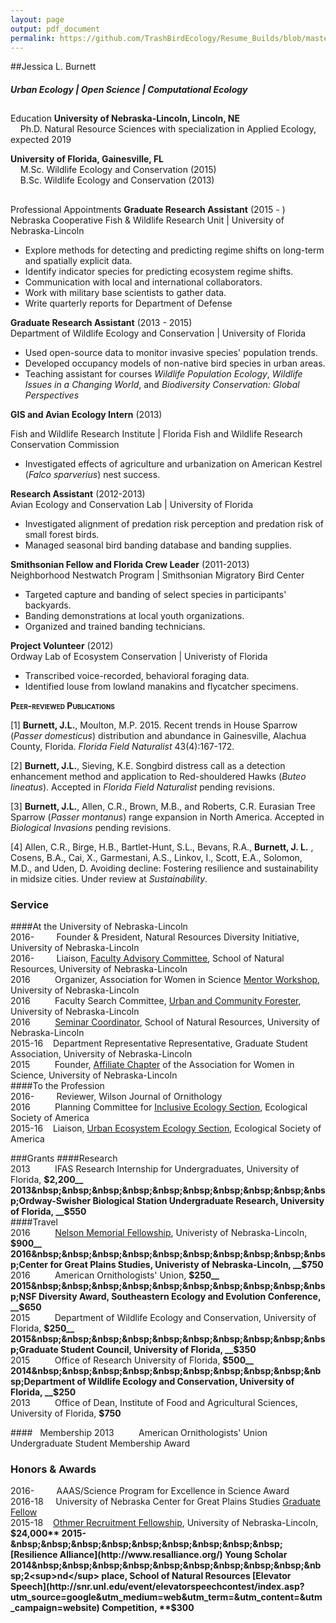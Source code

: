 ```yaml
---
layout: page
output: pdf_document
permalink: https://github.com/TrashBirdEcology/Resume_Builds/blob/master/CVResume_Hybrid.md
---
```


##Jessica L. Burnett
##### Urban Ecology | Open Science | Computational Ecology
## <span style="font-variant: small-caps">
Education
</span>
**University of Nebraska-Lincoln, Lincoln, NE**  
&nbsp;&nbsp;&nbsp;&nbsp;Ph.D. Natural Resource Sciences with specialization in Applied Ecology, expected 2019

**University of Florida, Gainesville, FL**  
&nbsp;&nbsp;&nbsp;&nbsp;M.Sc. Wildlife Ecology and Conservation (2015)      
&nbsp;&nbsp;&nbsp;&nbsp;B.Sc. Wildlife Ecology and Conservation (2013)

## <span style="font-variant: small-caps">
Professional Appointments
</span>
**Graduate Research Assistant** (2015 - )  
Nebraska Cooperative Fish & Wildlife Research Unit | University of Nebraska-Lincoln    

- Explore methods for detecting and predicting regime shifts on long-term and spatially explicit data.
- Identify indicator species for predicting ecosystem regime shifts.
- Communication with local and international collaborators.
- Work with military base scientists to gather data.
- Write quarterly reports for Department of Defense

**Graduate Research Assistant** (2013 - 2015)    
Department of Wildlife Ecology and Conservation | University of Florida

* Used open-source data to monitor invasive species' population trends.
* Developed occupancy models of non-native bird species in urban areas. 
* Teaching assistant for courses *Wildlife Population Ecology*, *Wildlife Issues in a Changing World*, and *Biodiversity Conservation: Global Perspectives*  

**GIS and Avian Ecology Intern** (2013)

Fish and Wildlife Research Institute | Florida Fish and Wildlife Research Conservation Commission
* Investigated effects of agriculture and urbanization on American Kestrel (*Falco sparverius*) nest success.

**Research Assistant** (2012-2013)     
Avian Ecology and Conservation Lab | University of Florida

* Investigated alignment of predation risk perception and predation risk of small forest birds.  
* Managed seasonal bird banding database and banding supplies.  

**Smithsonian Fellow and Florida Crew Leader** (2011-2013)  
Neighborhood Nestwatch Program | Smithsonian Migratory Bird Center

* Targeted capture and banding of select species in participants' backyards.  
* Banding demonstrations at local youth organizations.  
* Organized and trained banding technicians.  

**Project Volunteer** (2012)    
Ordway Lab of Ecosystem Conservation | Univeristy of Florida

* Transcribed voice-recorded, behavioral foraging data.  
* Identified louse from lowland manakins and flycatcher specimens.  

__<span style="font-variant: small-caps">
Peer-reviewed Publications</span>__

[1]  **Burnett, J.L.**, Moulton, M.P. 2015. Recent trends in House Sparrow (*Passer domesticus*) distribution and abundance in Gainesville, Alachua County, Florida. *Florida Field Naturalist* 43(4):167-172. 

[2]  **Burnett, J.L.**, Sieving, K.E. Songbird distress call as a detection enhancement method and application to Red-shouldered Hawks (*Buteo lineatus*). Accepted in *Florida Field Naturalist* pending revisions.    

[3]  **Burnett, J.L.**, Allen, C.R., Brown, M.B., and Roberts, C.R. Eurasian Tree Sparrow (*Passer montanus*) range expansion in North America. Accepted in *Biological Invasions* pending revisions.

[4] Allen, C.R., Birge, H.B., Bartlet-Hunt, S.L., Bevans, R.A., **Burnett, J. L.** , Cosens, B.A., Cai, X., Garmestani, A.S., Linkov, I., Scott, E.A., Solomon, M.D., and Uden, D. Avoiding decline: Fostering resilience and sustainability in midsize cities. Under review at *Sustainability*.  

### Service
####At the University of Nebraska-Lincoln       
2016-&nbsp;&nbsp;&nbsp;&nbsp;&nbsp;&nbsp;&nbsp;&nbsp;&nbsp;Founder & President, Natural Resources Diversity Initiative, University of Nebraska-Lincoln   
2016-&nbsp;&nbsp;&nbsp;&nbsp;&nbsp;&nbsp;&nbsp;&nbsp;&nbsp;Liaison, [Faculty Advisory Committee](http://snr.unl.edu/employeeinfo/people/committee/facultyadvisory.asp), School of Natural Resources, University of Nebraska-Lincoln    
2016&nbsp;&nbsp;&nbsp;&nbsp;&nbsp;&nbsp;&nbsp;&nbsp;&nbsp;&nbsp;Organizer, Association for Women in Science [Mentor Workshop](http://snr.unl.edu/registration/AWISMentor/MentorMenteeRegistrationAttendanceCap.aspx?utm_source=Google&utm_medium=email&utm_term=&utm_content=&utm_campaign=AWIS+Workshop), University of Nebraska-Lincoln  
2016&nbsp;&nbsp;&nbsp;&nbsp;&nbsp;&nbsp;&nbsp;&nbsp;&nbsp;&nbsp;Faculty Search Committee, [Urban and Community Forester](http://wfscjobs.tamu.edu/jobs/urban-and-community-forestry-professor-of-practice-university-of-nebraska-lincoln/), University of Nebraska-Lincoln  
2016&nbsp;&nbsp;&nbsp;&nbsp;&nbsp;&nbsp;&nbsp;&nbsp;&nbsp;&nbsp;[Seminar Coordinator](http://unlcms.unl.edu/snr/gsa/snr-gsa-seminar-coordinators), School of Natural Resources, University of Nebraska-Lincoln     
2015-16&nbsp;&nbsp;&nbsp;&nbsp;Department Representative Representative, Graduate Student Association, University of Nebraska-Lincoln        
2015&nbsp;&nbsp;&nbsp;&nbsp;&nbsp;&nbsp;&nbsp;&nbsp;&nbsp;&nbsp;Founder, [Affiliate Chapter](http://www.awis.org/group/unl) of the Association for Women in Science, University of Nebraska-Lincoln    
####To the Profession   
2016-&nbsp;&nbsp;&nbsp;&nbsp;&nbsp;&nbsp;&nbsp;&nbsp;&nbsp;Reviewer, Wilson Journal of Ornithology    
2016&nbsp;&nbsp;&nbsp;&nbsp;&nbsp;&nbsp;&nbsp;&nbsp;&nbsp;&nbsp;Planning Committee for [Inclusive Ecology Section](http://www.esa.org/inclusive-ecology/), Ecological Society of America    
2015-16&nbsp;&nbsp;&nbsp;&nbsp;Liaison, [Urban Ecosystem Ecology Section](http://www.esa.org/urbanecology/),  Ecological Society of America   

###Grants
####Research   
2013&nbsp;&nbsp;&nbsp;&nbsp;&nbsp;&nbsp;&nbsp;&nbsp;&nbsp;&nbsp;IFAS Research Internship for Undergraduates, University of Florida, __$2,200__  
2013&nbsp;&nbsp;&nbsp;&nbsp;&nbsp;&nbsp;&nbsp;&nbsp;&nbsp;&nbsp;Ordway-Swisher Biological Station Undergraduate Research, University of Florida, __$550__  
####Travel   
2016&nbsp;&nbsp;&nbsp;&nbsp;&nbsp;&nbsp;&nbsp;&nbsp;&nbsp;&nbsp;[Nelson Memorial Fellowship](http://newsroom.unl.edu/announce/snr/5519/31162), Univeristy of Nebraska-Lincoln, __$900__  
2016&nbsp;&nbsp;&nbsp;&nbsp;&nbsp;&nbsp;&nbsp;&nbsp;&nbsp;&nbsp;Center for Great Plains Studies, Univeristy of Nebraska-Lincoln, __$750__   
2016&nbsp;&nbsp;&nbsp;&nbsp;&nbsp;&nbsp;&nbsp;&nbsp;&nbsp;&nbsp;American Ornithologists' Union, __$250__    
2015&nbsp;&nbsp;&nbsp;&nbsp;&nbsp;&nbsp;&nbsp;&nbsp;&nbsp;&nbsp;NSF Diversity Award, Southeastern Ecology and Evolution Conference, __$650__  
2015&nbsp;&nbsp;&nbsp;&nbsp;&nbsp;&nbsp;&nbsp;&nbsp;&nbsp;&nbsp;Department of Wildlife Ecology and Conservation, University of Florida, __$250__    
2015&nbsp;&nbsp;&nbsp;&nbsp;&nbsp;&nbsp;&nbsp;&nbsp;&nbsp;&nbsp;Graduate Student Council, University of Florida, __$350__  
2015&nbsp;&nbsp;&nbsp;&nbsp;&nbsp;&nbsp;&nbsp;&nbsp;&nbsp;&nbsp;Office of Research University of Florida, __$500__  
2014&nbsp;&nbsp;&nbsp;&nbsp;&nbsp;&nbsp;&nbsp;&nbsp;&nbsp;&nbsp;Department of Wildlife Ecology and Conservation, University of Florida, __$250__    
2013&nbsp;&nbsp;&nbsp;&nbsp;&nbsp;&nbsp;&nbsp;&nbsp;&nbsp;&nbsp;Office of Dean, Institute of Food and Agricultural Sciences, University of Florida, __$750__  

####&nbsp;&nbsp;&nbsp;Membership
2013&nbsp;&nbsp;&nbsp;&nbsp;&nbsp;&nbsp;&nbsp;&nbsp;&nbsp;&nbsp;American Ornithologists' Union Undergraduate Student Membership Award

### Honors & Awards
2016-&nbsp;&nbsp;&nbsp;&nbsp;&nbsp;&nbsp;&nbsp;&nbsp;&nbsp;AAAS/Science Program for Excellence in Science Award     
2016-18&nbsp;&nbsp;&nbsp; &nbsp;University of Nebraska Center for Great Plains Studies [Graduate Fellow](http://www.unl.edu/plains/graduate-fellows-program)       
2015-18&nbsp;&nbsp;&nbsp;&nbsp;[Othmer Recruitment Fellowship](http://www.unl.edu/gradstudies/prospective/money/fellowships), University of Nebraska-Lincoln, **$24,000**     
2015-&nbsp;&nbsp;&nbsp;&nbsp;&nbsp;&nbsp;&nbsp;&nbsp;&nbsp;[Resilience Alliance](http://www.resalliance.org/) Young Scholar  
2014&nbsp;&nbsp;&nbsp;&nbsp;&nbsp;&nbsp;&nbsp;&nbsp;&nbsp;&nbsp;2<sup>nd</sup> place, School of Natural Resources [Elevator Speech](http://snr.unl.edu/event/elevatorspeechcontest/index.asp?utm_source=google&utm_medium=web&utm_term=&utm_content=&utm_campaign=website) Competition, **$300**    
